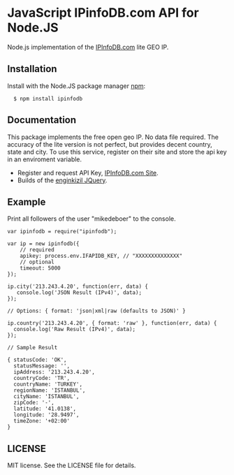 # JavaScript IPinfoDB.com API for Node.JS

Node.js implementation of the [IPInfoDB.com](http://www.ipinfodb.com/) lite GEO IP. 

## Installation

  Install with the Node.JS package manager [npm](http://npmjs.org/):

      $ npm install ipinfodb

## Documentation

This package implements the free open geo IP. No data file required. The accuracy of the lite version is not perfect, but provides
decent country, state and city. To use this service, register on their site and store the api key in an enviroment variable.

* Register and request API Key, [IPInfoDB.com Site](http://www.ipinfodb.com/).
* Builds of the [enginkizil JQuery](https://github.com/enginkizil/jqIpLocation).

## Example

Print all followers of the user "mikedeboer" to the console.

    var ipinfodb = require("ipinfodb");

    var ip = new ipinfodb({
        // required
        apikey: process.env.IFAPIDB_KEY, // "XXXXXXXXXXXXXX"
        // optional
        timeout: 5000
    });

    ip.city('213.243.4.20', function(err, data) {
       console.log('JSON Result (IPv4)', data);
    });

    // Options: { format: 'json|xml|raw (defaults to JSON)' }

    ip.country('213.243.4.20', { format: 'raw' }, function(err, data) {
      console.log('Raw Result (IPv4)', data);
    });

    // Sample Result

    { statusCode: 'OK',
      statusMessage: '',
      ipAddress: '213.243.4.20',
      countryCode: 'TR',
      countryName: 'TURKEY',
      regionName: 'ISTANBUL',
      cityName: 'ISTANBUL',
      zipCode: '-',
      latitude: '41.0138',
      longitude: '28.9497',
      timeZone: '+02:00' 
    }

## LICENSE

MIT license. See the LICENSE file for details.
